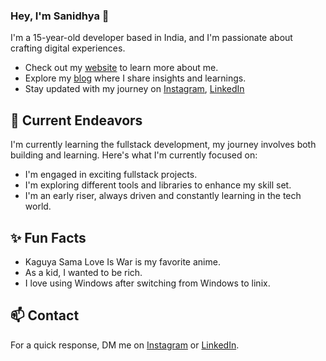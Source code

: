 ### Hey, I'm Sanidhya 👋 

I'm a 15-year-old developer based in India, and I'm passionate about crafting digital experiences. 

- Check out my [website](https://www.google.com) to learn more about me.
- Explore my [blog](https://google.com) where I share insights and learnings.
- Stay updated with my journey on [Instagram](https://www.instagram.com/its_sanichaudhary), [LinkedIn](https://www.linkedin.com/) 

## 🔭 Current Endeavors 

I'm currently learning the fullstack development, my journey involves both building and learning. Here's what I'm currently focused on:

- I'm engaged in exciting fullstack projects.
- I'm exploring different tools and libraries to enhance my skill set.
- I'm an early riser, always driven and constantly learning in the tech world.

## ✨ Fun Facts 

- Kaguya Sama Love Is War is my favorite anime.
- As a kid, I wanted to be rich.
- I love using Windows after switching from Windows to linix.

## 📫 Contact

 For a quick response, DM me on [Instagram](https://www.instagram.com/its_sanichaudhary/) or [LinkedIn](https://www.linkedin.com/). 
 
